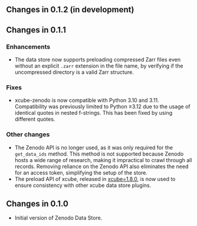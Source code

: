 ## Changes in 0.1.2 (in development)


## Changes in 0.1.1

### Enhancements

* The data store now supports preloading compressed Zarr files even without an explicit
  `.zarr` extension in the file name, by verifying if the uncompressed directory is a
  valid Zarr structure.

### Fixes

* xcube-zenodo is now compatible with Python 3.10 and 3.11. Compatibility was
  previously limited to Python ≥3.12 due to the usage of identical quotes in nested
  f-strings. This has been fixed by using different quotes.

### Other changes

* The Zenodo API is no longer used, as it was only required for the `get_data_ids`
  method. This method is not supported because Zenodo hosts a wide range of research,
  making it impractical to crawl through all records. Removing reliance on the
  Zenodo API also eliminates the need for an access token, simplifying the setup
  of the store.
* The preload API of xcube, released in [xcube=1.8.0](https://github.com/xcube-dev/xcube/releases/tag/v1.8.0),
  is now used to ensure consistency with other xcube data store plugins. 


## Changes in 0.1.0

* Initial version of Zenodo Data Store.
